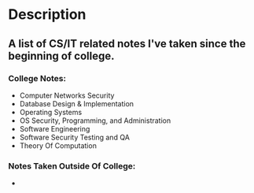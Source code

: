 # Description
## A list of CS/IT related notes I've taken since the beginning of college.
### College Notes:
- Computer Networks Security
- Database Design & Implementation
- Operating Systems
- OS Security, Programming, and Administration
- Software Engineering
- Software Security Testing and QA
- Theory Of Computation

### Notes Taken Outside Of College:
-
